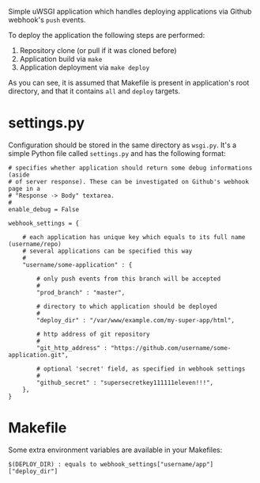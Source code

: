 Simple uWSGI application which handles deploying applications via Github webhook's `push` events.

To deploy the application the following steps are performed:

1. Repository clone (or pull if it was cloned before)
2. Application build via `make`
3. Application deployment via `make deploy`

As you can see, it is assumed that Makefile is present in application's root directory, and that it
contains `all` and `deploy` targets.

# settings.py

Configuration should be stored in the same directory as `wsgi.py`. It's a simple Python file called
`settings.py` and has the following format:

```
# specifies whether application should return some debug informations (aside
# of server response). These can be investigated on Github's webhook page in a
# "Response -> Body" textarea.
#
enable_debug = False

webhook_settings = {

    # each application has unique key which equals to its full name (username/repo)
    # several applications can be specified this way
    #
    "username/some-application" : {

        # only push events from this branch will be accepted
        #
        "prod_branch" : "master",

        # directory to which application should be deployed
        #
        "deploy_dir" : "/var/www/example.com/my-super-app/html",

        # http address of git repository
        #
        "git_http_address" : "https://github.com/username/some-application.git",

        # optional 'secret' field, as specified in webhook settings
        #
        "github_secret" : "supersecretkey111111eleven!!!",
    },
}
```

# Makefile

Some extra environment variables are available in your Makefiles:

```
$(DEPLOY_DIR) : equals to webhook_settings["username/app"]["deploy_dir"]
```
